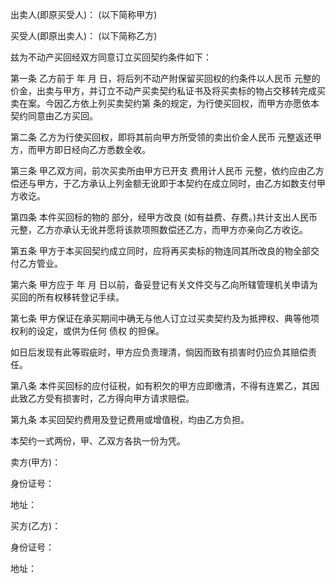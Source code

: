 
 


出卖人(即原买受人)：       (以下简称甲方)


买受人(即原出卖人)：       (以下简称乙方)


兹为不动产买回经双方同意订立买回契约条件如下：


第一条 乙方前于         年    月   日，将后列不动产附保留买回权的约条件以人民币    元整的价金，出卖与甲方，并订立不动产买卖契约私证书及将买卖标的物占交移转完成买卖在案。今因乙方依上列买卖契约第     条的规定，为行使买回权，而甲方亦愿依本契约同意由乙方买回。


第二条 乙方为行使买回权，即将其前向甲方所受领的卖出价金人民币      元整返还甲方，而甲方即日经向乙方悉数全收。


第三条 甲乙双方间，前次买卖所由甲方已开支     费用计人民币     元整，依约应由乙方偿还与甲方，于乙方承认上列金额无讹即于本契约在成立同时，由乙方如数支付甲方收讫。


第四条 本件买回标的物的      部分，经甲方改良     (如有益费、存费。)共计支出人民币      元整，乙方亦承认无讹并愿将该款项照数偿还乙方，而甲方亦亲向乙方收讫。


第五条 甲方于本买回契约成立同时，应将再买卖标的物连同其所改良的物全部交付乙方管业。


第六条 甲方应于      年    月    日以前，备妥登记有关文件交与乙向所辖管理机关申请为买回的所有权移转登记手续。


第七条 甲方保证在承买期间中确无与他人订立过买卖契约及为抵押权、典等他项权利的设定，或供为任何
债权
的担保。


如日后发现有此等瑕疵时，甲方应负责理清，倘因而致有损害时仍应负其赔偿责任。


第八条 本件买回标的应付征税，如有积欠的甲方应即缴清，不得有连累乙，其因此致乙方受有损害时，乙方得向甲方请求赔偿。


第九条 本买回契约费用及登记费用或增值税，均由乙方负担。


本契约一式两份，甲、乙双方各执一份为凭。


卖方(甲方)：


身份证号：


地址：


买方(乙方)：


身份证号：


地址：




 


 

 
 
 
 
 
  


  
 

  


  


  
 
 
 
 

